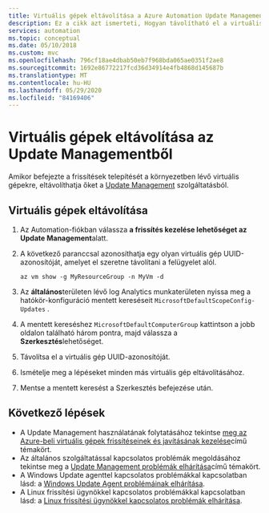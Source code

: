 ```yaml
---
title: Virtuális gépek eltávolítása a Azure Automation Update Management
description: Ez a cikk azt ismerteti, Hogyan távolítható el a virtuális gépek a Update Managementból.
services: automation
ms.topic: conceptual
ms.date: 05/10/2018
ms.custom: mvc
ms.openlocfilehash: 796cf18ae4dbab50eb7f968bda065ae0351f2ae8
ms.sourcegitcommit: 1692e86772217fcd36d34914e4fb4868d145687b
ms.translationtype: MT
ms.contentlocale: hu-HU
ms.lasthandoff: 05/29/2020
ms.locfileid: "84169406"
---
```

# <a name="remove-vms-from-update-management"></a>Virtuális gépek eltávolítása az Update Managementből

Amikor befejezte a frissítések telepítését a környezetben lévő virtuális gépekre, eltávolíthatja őket a [Update Management](automation-update-management.md) szolgáltatásból.

## <a name="to-remove-your-vms"></a>Virtuális gépek eltávolítása

1. Az Automation-fiókban válassza **a frissítés kezelése lehetőséget az** **Update Management**alatt.

2. A következő paranccsal azonosíthatja egy olyan virtuális gép UUID-azonosítóját, amelyet el szeretne távolítani a felügyelet alól.

    ```azurecli
    az vm show -g MyResourceGroup -n MyVm -d
    ```

3. Az **általános**területen lévő log Analytics munkaterületen nyissa meg a hatókör-konfiguráció mentett kereséseit `MicrosoftDefaultScopeConfig-Updates` .

4. A mentett kereséshez `MicrosoftDefaultComputerGroup` kattintson a jobb oldalon található három pontra, majd válassza a **Szerkesztés**lehetőséget. 

5. Távolítsa el a virtuális gép UUID-azonosítóját.

6. Ismételje meg a lépéseket minden más virtuális gép eltávolításához.

7. Mentse a mentett keresést a Szerkesztés befejezése után. 

## <a name="next-steps"></a>Következő lépések

* A Update Management használatának folytatásához tekintse [meg az Azure-beli virtuális gépek frissítéseinek és javításának kezelése](automation-tutorial-update-management.md)című témakört.
* Az általános szolgáltatással kapcsolatos problémák megoldásához tekintse meg a [Update Management problémák elhárítása](troubleshoot/update-management.md)című témakört.
* A Windows Update agenttel kapcsolatos problémákkal kapcsolatban lásd: a [Windows Update Agent problémáinak elhárítása](troubleshoot/update-agent-issues.md).
* A Linux frissítési ügynökkel kapcsolatos problémákkal kapcsolatban lásd: a [Linux frissítési ügynökkel kapcsolatos problémák elhárítása](troubleshoot/update-agent-issues-linux.md).